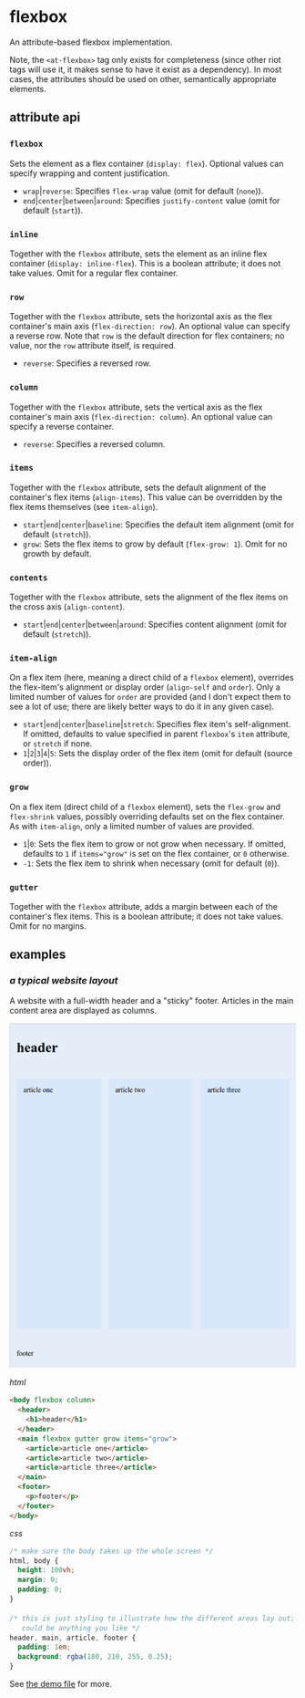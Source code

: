 flexbox
=======

An attribute-based flexbox implementation.

Note, the `<at-flexbox>` tag only exists for completeness (since other riot tags will use it, it makes sense to have it exist as a dependency).
In most cases, the attributes should be used on other, semantically appropriate elements.

attribute api
-------------

### `flexbox`
Sets the element as a flex container (`display: flex`).
Optional values can specify wrapping and content justification.
- `wrap`|`reverse`:  Specifies `flex-wrap` value (omit for default (`none`)).
- `end`|`center`|`between`|`around`:  Specifies `justify-content` value (omit for default (`start`)).

### `inline`
Together with the `flexbox` attribute, sets the element as an inline flex container (`display: inline-flex`).
This is a boolean attribute; it does not take values.
Omit for a regular flex container.

### `row`
Together with the `flexbox` attribute, sets the horizontal axis as the flex container's main axis (`flex-direction: row`).
An optional value can specify a reverse row.
Note that `row` is the default direction for flex containers;
no value, nor the `row` attribute itself, is required.
- `reverse`: Specifies a reversed row.

### `column`
Together with the `flexbox` attribute, sets the vertical axis as the flex container's main axis (`flex-direction: column`).
An optional value can specify a reverse container.
- `reverse`: Specifies a reversed column.

### `items`
Together with the `flexbox` attribute, sets the default alignment of the container's flex items (`align-items`).
This value can be overridden by the flex items themselves (see `item-align`).
- `start`|`end`|`center`|`baseline`:  Specifies the default item alignment (omit for default (`stretch`)).
- `grow`:  Sets the flex items to grow by default (`flex-grow: 1`).  Omit for no growth by default.

### `contents`
Together with the `flexbox` attribute, sets the alignment of the flex items on the cross axis (`align-content`).
- `start`|`end`|`center`|`between`|`around`:  Specifies content alignment (omit for default (`stretch`)).

### `item-align`
On a flex item (here, meaning a direct child of a `flexbox` element),
overrides the flex-item's alignment or display order (`align-self` and `order`).
Only a limited number of values for `order` are provided
(and I don't expect them to see a lot of use;
there are likely better ways to do it in any given case).
- `start`|`end`|`center`|`baseline`|`stretch`:  Specifies flex item's self-alignment.
  If omitted, defaults to value specified in parent `flexbox`'s `item` attribute, or `stretch` if none.
- `1`|`2`|`3`|`4`|`5`:  Sets the display order of the flex item (omit for default (source order)).

### `grow`
On a flex item (direct child of a `flexbox` element), sets the `flex-grow` and `flex-shrink` values,
possibly overriding defaults set on the flex container.
As with `item-align`, only a limited number of values are provided.
- `1`|`0`: Sets the flex item to grow or not grow when necessary.
  If omitted, defaults to `1` if `items="grow"` is set on the flex container, or `0` otherwise.
- `-1`: Sets the flex item to shrink when necessary (omit for default (`0`)).

### `gutter`
Together with the `flexbox` attribute, adds a margin between each of the container's flex items.
This is a boolean attribute; it does not take values.
Omit for no margins.

examples
--------

### _a typical website layout_
A website with a full-width header and a "sticky" footer.
Articles in the main content area are displayed as columns.

![a typical website layout](layout.demo.png)

_html_
```html
<body flexbox column>
  <header>
    <h1>header</h1>
  </header>
  <main flexbox gutter grow items="grow">
    <article>article one</article>
    <article>article two</article>
    <article>article three</article>
  </main>
  <footer>
    <p>footer</p>
  </footer>
</body>
```

_css_
```css
/* make sure the body takes up the whole screen */
html, body {
  height: 100vh;
  margin: 0;
  padding: 0;
}

/* this is just styling to illustrate how the different areas lay out;
   could be anything you like */
header, main, article, footer {
  padding: 1em;
  background: rgba(180, 210, 255, 0.25);
}
```

See [the demo file](flexbox.demo.html) for more.
